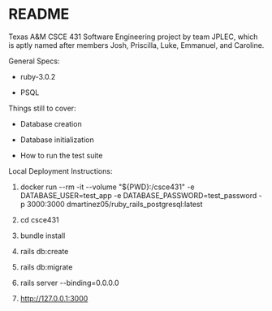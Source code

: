 # README

Texas A&M CSCE 431 Software Engineering project by team JPLEC, which is aptly named after members Josh, Priscilla, Luke, Emmanuel, and Caroline. 

General Specs:

* ruby-3.0.2

* PSQL

Things still to cover:

* Database creation

* Database initialization

* How to run the test suite

Local Deployment Instructions:

1. docker run --rm -it --volume "${PWD}:/csce431" -e DATABASE_USER=test_app -e DATABASE_PASSWORD=test_password -p 3000:3000 dmartinez05/ruby_rails_postgresql:latest 

2. cd csce431

3. bundle install

4. rails db:create

5. rails db:migrate

6. rails server --binding=0.0.0.0

7. http://127.0.0.1:3000